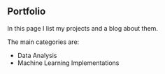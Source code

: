 ## Portfolio 

In this page I list my projects and a blog about them.

The main categories are:
- Data Analysis
- Machine Learning Implementations
